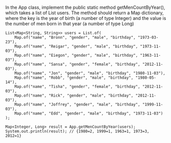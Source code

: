 In the App class, implement the public static method getMenCountByYear(), which takes a list of List users.
The method should return a Map dictionary, where the key is the year of birth (a number of type Integer)
and the value is the number of men born in that year (a number of type Long)
```
List<Map<String, String>> users = List.of(
    Map.of("name", "Bronn", "gender", "male", "birthday", "1973-03-23"),
    Map.of("name", "Reigar", "gender", "male", "birthday", "1973-11-03"),
    Map.of("name", "Eiegon", "gender", "male", "birthday", "1963-11-03"),
    Map.of("name", "Sansa", "gender", "female", "birthday", "2012-11-03"),
    Map.of("name", "Jon", "gender", "male", "birthday", "1980-11-03"),
    Map.of("name", "Robb", "gender", "male", "birthday", "1980-05-14"),
    Map.of("name", "Tisha", "gender", "female", "birthday", "2012-11-03"),
    Map.of("name", "Rick", "gender", "male", "birthday", "2012-11-03"),
    Map.of("name", "Joffrey", "gender", "male", "birthday", "1999-11-03"),
    Map.of("name", "Edd", "gender", "male", "birthday", "1973-11-03")
);

Map<Integer, Long> result = App.getMenCountByYear(users);
System.out.println(result); // {1980=2, 1999=1, 1963=1, 1973=3, 2012=1}
